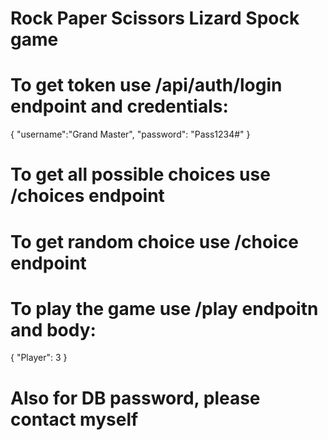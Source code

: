 # Rock Paper Scissors Lizard Spock game
# To get token use /api/auth/login endpoint and credentials:
{
    "username":"Grand Master",
    "password": "Pass1234#"
}
# To get all possible choices use /choices endpoint
# To get random choice use /choice endpoint
# To play the game use /play endpoitn and body:
{
    "Player": 3
}
# Also for DB password, please contact myself
